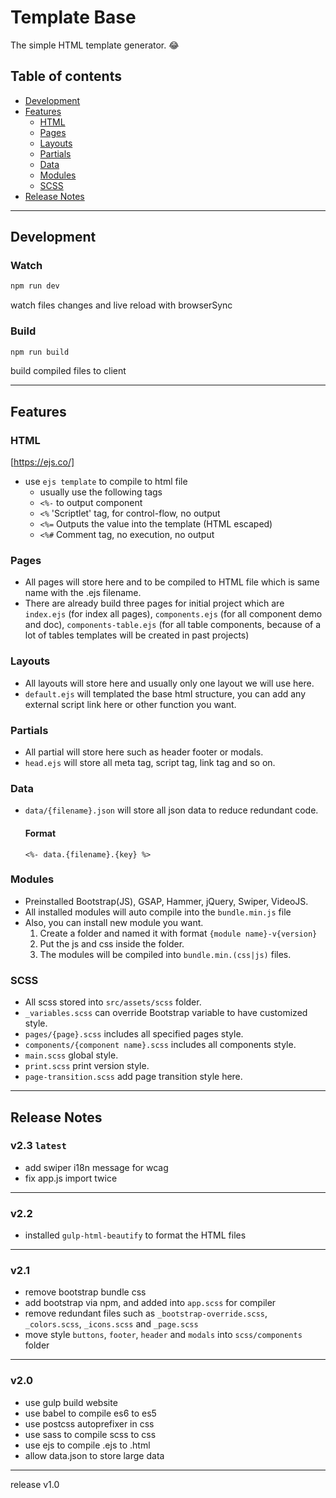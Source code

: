 # Template Base

The simple HTML template generator. :joy:

## Table of contents

- [Development](#development)
- [Features](#features)
  - [HTML](#html)
  - [Pages](#pages)
  - [Layouts](#layouts)
  - [Partials](#partials)
  - [Data](#data)
  - [Modules](#modules)
  - [SCSS](#scss)
- [Release Notes](#release-notes)

---

## Development

### Watch

```bash
npm run dev
```

watch files changes and live reload with browserSync

### Build

```bash
npm run build
```

build compiled files to client

---

## Features

### HTML

[https://ejs.co/]

- use `ejs template` to compile to html file
  - usually use the following tags
  - `<%-` to output component
  - `<%` 'Scriptlet' tag, for control-flow, no output
  - `<%=` Outputs the value into the template (HTML escaped)
  - `<%#` Comment tag, no execution, no output

### Pages

- All pages will store here and to be compiled to HTML file which is same name with the .ejs filename.
- There are already build three pages for initial project which are `index.ejs` (for index all pages), `components.ejs` (for all component demo and doc), `components-table.ejs` (for all table components, because of a lot of tables templates will be created in past projects)

### Layouts

- All layouts will store here and usually only one layout we will use here.
- `default.ejs` will templated the base html structure, you can add any external script link here or other function you want.

### Partials

- All partial will store here such as header footer or modals.
- `head.ejs` will store all meta tag, script tag, link tag and so on.

### Data

- `data/{filename}.json` will store all json data to reduce redundant code.
  #### Format
  `<%- data.{filename}.{key} %>`

### Modules

- Preinstalled Bootstrap(JS), GSAP, Hammer, jQuery, Swiper, VideoJS.
- All installed modules will auto compile into the `bundle.min.js` file
- Also, you can install new module you want.
  1. Create a folder and named it with format `{module name}-v{version}`
  2. Put the js and css inside the folder.
  3. The modules will be compiled into `bundle.min.(css|js)` files.

### SCSS

- All scss stored into `src/assets/scss` folder.
- `_variables.scss` can override Bootstrap variable to have customized style.
- `pages/{page}.scss` includes all specified pages style.
- `components/{component name}.scss` includes all components style.
- `main.scss` global style.
- `print.scss` print version style.
- `page-transition.scss` add page transition style here.

---

## Release Notes

### v2.3 `latest`

- add swiper i18n message for wcag
- fix app.js import twice

---

### v2.2

- installed `gulp-html-beautify` to format the HTML files

---

### v2.1

- remove bootstrap bundle css
- add bootstrap via npm, and added into `app.scss` for compiler
- remove redundant files such as `_bootstrap-override.scss`, `_colors.scss`, `_icons.scss` and `_page.scss`
- move style `buttons`, `footer`, `header` and `modals` into `scss/components` folder

---

### v2.0

- use gulp build website
- use babel to compile es6 to es5
- use postcss autoprefixer in css
- use sass to compile scss to css
- use ejs to compile .ejs to .html
- allow data.json to store large data

---

release v1.0
